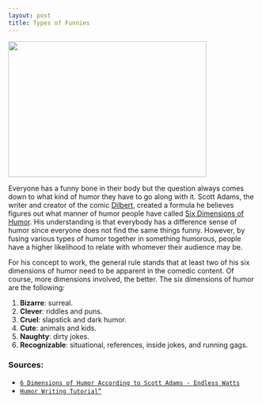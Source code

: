 ```yaml
---
layout: post
title: Types of Funnies
---
```

<a href="http://endlesswatts.com/6-dimensions-of-humor-according-to-scott-adams/
"><img src="https://actamu.github.io/laughing-aggies/public/images/Aplus.png" height="275" width="400" ></a>

Everyone has a funny bone in their body but the question always comes down to what kind of humor they have to go along with it. Scott Adams, the writer and creator of the comic <a href="http://dilbert.com/">Dilbert</a>, created a formula he believes figures out what manner of humor people have called <a href="http://blog.dilbert.com/2015/03/26/humor-writing-tutorial/">Six Dimensions of Humor</a>. His understanding is that everybody has a difference sense of humor since everyone does not find the same things funny. However, by fusing various types of humor together in something humorous, people have a higher likelihood to relate with whomever their audience may be. 

For his concept to work, the general rule stands that at least two of his six dimensions of humor need to be apparent in the comedic content. Of course, more dimensions involved, the better. The six dimensions of humor are the following:

<ol>
  <li><b>Bizarre</b>: surreal.</li>
  <li><b>Clever</b>: riddles and puns.</li>
  <li><b>Cruel</b>: slapstick and dark humor.</li>
  <li><b>Cute</b>: animals and kids.</li>
  <li><b>Naughty</b>: dirty jokes.</li>
  <li><b>Recognizable</b>: situational, references, inside jokes, and running gags.</li>
</ol>

### Sources:
<ul>
  <li><a href="http://endlesswatts.com/6-dimensions-of-humor-according-to-scott-adams/"><code class="highlighter-rouge">6 Dimensions of Humor According to Scott Adams - Endless Watts</code></a></li>
  <li><a href="http://blog.dilbert.com/2015/03/26/humor-writing-tutorial/"><code class="highlighter-rouge">Humor Writing Tutorial”</code></a></li>
</ul>
